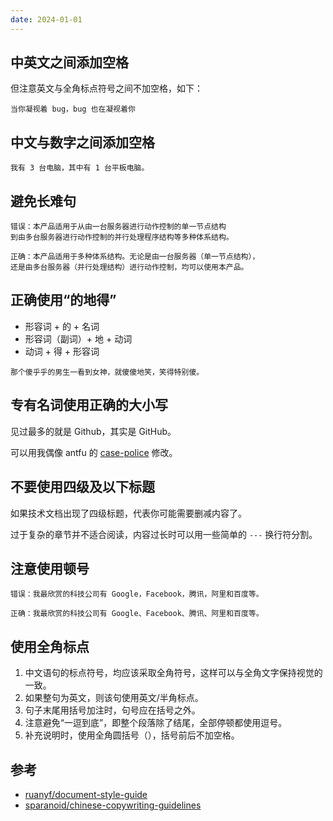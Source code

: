 ```yaml
---
date: 2024-01-01
---
```


## 中英文之间添加空格

但注意英文与全角标点符号之间不加空格，如下：

```
当你凝视着 bug，bug 也在凝视着你
```

## 中文与数字之间添加空格

```
我有 3 台电脑，其中有 1 台平板电脑。
```

## 避免长难句

```
错误：本产品适用于从由一台服务器进行动作控制的单一节点结构
到由多台服务器进行动作控制的并行处理程序结构等多种体系结构。

正确：本产品适用于多种体系结构。无论是由一台服务器（单一节点结构），
还是由多台服务器（并行处理结构）进行动作控制，均可以使用本产品。
```

## 正确使用“的地得”

- 形容词 + 的 + 名词
- 形容词（副词）+ 地 + 动词
- 动词 + 得 + 形容词

```
那个傻乎乎的男生一看到女神，就傻傻地笑，笑得特别傻。
```

## 专有名词使用正确的大小写

见过最多的就是 Github，其实是 GitHub。

可以用我偶像 antfu 的 [case-police](https://github.com/antfu/case-police) 修改。

## 不要使用四级及以下标题

如果技术文档出现了四级标题，代表你可能需要删减内容了。

过于复杂的章节并不适合阅读，内容过长时可以用一些简单的 `---` 换行符分割。

## 注意使用顿号

```
错误：我最欣赏的科技公司有 Google，Facebook，腾讯，阿里和百度等。

正确：我最欣赏的科技公司有 Google、Facebook、腾讯、阿里和百度等。
```

## 使用全角标点

1. 中文语句的标点符号，均应该采取全角符号，这样可以与全角文字保持视觉的一致。
2. 如果整句为英文，则该句使用英文/半角标点。
3. 句子末尾用括号加注时，句号应在括号之外。
4. 注意避免“一逗到底”，即整个段落除了结尾，全部停顿都使用逗号。
5. 补充说明时，使用全角圆括号（），括号前后不加空格。


## 参考

- [ruanyf/document-style-guide](https://github.com/ruanyf/document-style-guide)
- [sparanoid/chinese-copywriting-guidelines](https://github.com/sparanoid/chinese-copywriting-guidelines)